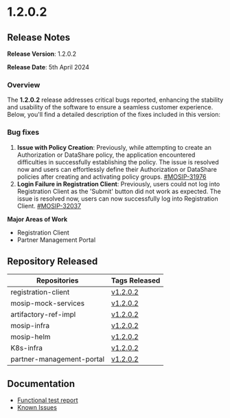 # 1.2.0.2

## Release Notes

**Release Version**: 1.2.0.2

**Release Date**: 5th April 2024

### Overview

The **1.2.0.2** release addresses critical bugs reported, enhancing the stability and usability of the software to ensure a seamless customer experience. Below, you'll find a detailed description of the fixes included in this version:

### Bug fixes

1. **Issue with Policy Creation**: Previously, while attempting to create an Authorization or DataShare policy, the application encountered difficulties in successfully establishing the policy. The issue is resolved now and users can effortlessly define their Authorization or DataShare policies after creating and activating policy groups. [#MOSIP-31976](https://mosip.atlassian.net/browse/MOSIP-31976)
2. **Login Failure in Registration Client**: Previously, users could not log into Registration Client as the 'Submit' button did not work as expected. The issue is resolved now, users can now successfully log into Registration Client. [#MOSIP-32037](https://mosip.atlassian.net/browse/MOSIP-32027)

**Major Areas of Work**

* Registration Client
* Partner Management Portal

## Repository Released

| Repositories              | Tags Released                                                                |
| ------------------------- | ---------------------------------------------------------------------------- |
| registration-client       | [v1.2.0.2](https://github.com/mosip/registration-client/tree/v1.2.0.2)       |
| mosip-mock-services       | [v1.2.0.2](https://github.com/mosip/mosip-mock-services/tree/v1.2.0.2)       |
| artifactory-ref-impl      | [v1.2.0.2](https://github.com/mosip/artifactory-ref-impl/tree/v1.2.0.2)      |
| mosip-infra               | [v1.2.0.2](https://github.com/mosip/mosip-infra/tree/v1.2.0.2)               |
| mosip-helm                | [v1.2.0.2](https://github.com/mosip/mosip-helm/tree/v1.2.0.2)                |
| K8s-infra                 | [v1.2.0.2](https://github.com/mosip/k8s-infra/tree/v1.2.0.2)                 |
| partner-management-portal | [v1.2.0.2](https://github.com/mosip/partner-management-portal/tree/v1.2.0.2) |

## Documentation

* [Functional test report](https://docs.mosip.io/1.2.0/releases/1.2.0.2/test-report)
* [Known Issues](https://mosip.atlassian.net/issues/?jql=labels%20%3D%20%22known_issue_1202%22)

